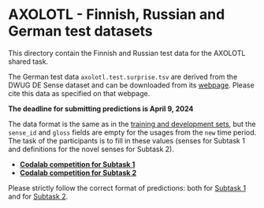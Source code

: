 # AXOLOTL - Finnish, Russian and German test datasets

This directory contain the Finnish and Russian test data for the AXOLOTL shared task. 

The German test data `axolotl.test.surprise.tsv` are derived from the DWUG DE Sense dataset and can be downloaded from its [webpage](https://zenodo.org/records/12628143). Please cite this data as specified on that webpage.

**The deadline for submitting predictions is April 9, 2024**

The data format is the same as in the [training and development sets](https://github.com/ltgoslo/axolotl24_shared_task/tree/main/data),
but the `sense_id` and `gloss` fields are empty for the usages from the `new` time period.
The task of the participants is to fill in these values (senses for Subtask 1 and definitions for the novel senses for Subtask 2).


- **[Codalab competition for Subtask 1](https://codalab.lisn.upsaclay.fr/competitions/18009)**
- **[Codalab competition for Subtask 2](https://codalab.lisn.upsaclay.fr/competitions/18008)**

Please strictly follow the correct format of predictions: both for [Subtask 1](https://github.com/ltgoslo/axolotl24_shared_task/blob/main/data/sample_predictions_track1.tsv) and for [Subtask 2](https://github.com/ltgoslo/axolotl24_shared_task/blob/main/data/sample_predictions_track2.tsv).